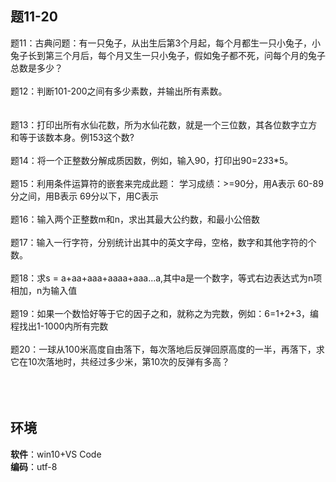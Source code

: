 ## 题11-20
   
题11：古典问题：有一只兔子，从出生后第3个月起，每个月都生一只小兔子，小兔子长到第三个月后，每个月又生一只小兔子，假如兔子都不死，问每个月的兔子总数是多少？</br></br>
题12：判断101-200之间有多少素数，并输出所有素数。</br></br>  
题13：打印出所有水仙花数，所为水仙花数，就是一个三位数，其各位数字立方和等于该数本身。例153这个数?</br> </br>
题14：将一个正整数分解成质因数，例如，输入90，打印出90=2*3*3*5。</br></br>
题15：利用条件运算符的嵌套来完成此题：
         学习成绩：>=90分，用A表示
                 60-89分之间，用B表示
                 69分以下，用C表示</br></br> 
题16：输入两个正整数m和n，求出其最大公约数，和最小公倍数</br></br> 
题17：输入一行字符，分别统计出其中的英文字母，空格，数字和其他字符的个数。</br></br> 
题18：求s = a+aa+aaa+aaaa+aaa...a,其中a是一个数字，等式右边表达式为n项相加，n为输入值</br></br> 
题19：如果一个数恰好等于它的因子之和，就称之为完数，例如：6=1+2+3，编程找出1-1000内所有完数</br></br> 
题20：一球从100米高度自由落下，每次落地后反弹回原高度的一半，再落下，求它在10次落地时，共经过多少米，第10次的反弹有多高？</br></br> 
</br></br>
## 环境  
**软件**：win10+VS Code</br>
**编码**：utf-8
